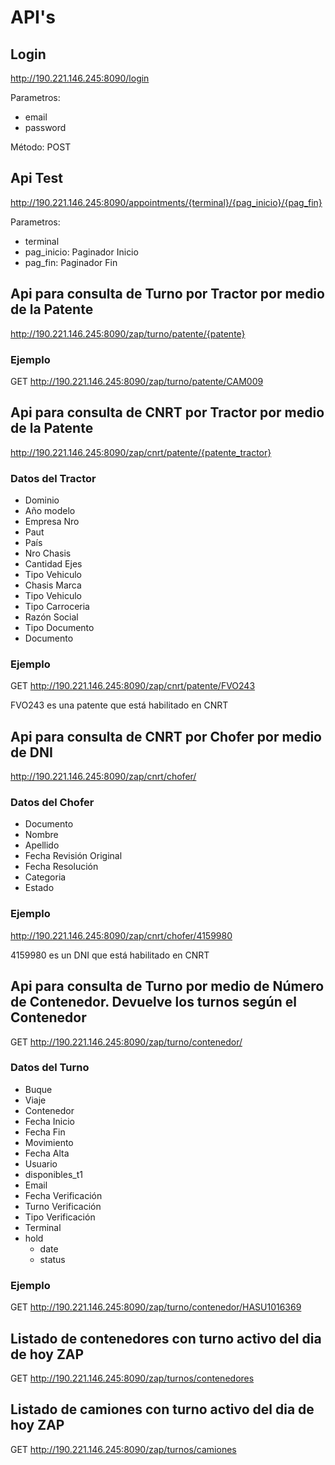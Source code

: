 # API's

## Login

http://190.221.146.245:8090/login

Parametros:
 - email
 - password

Método: POST

## Api Test

http://190.221.146.245:8090/appointments/{terminal}/{pag_inicio}/{pag_fin}

Parametros:
 - terminal
 - pag_inicio: Paginador Inicio
 - pag_fin: Paginador Fin


## Api para consulta de Turno por Tractor por medio de la Patente

http://190.221.146.245:8090/zap/turno/patente/{patente}

### Ejemplo

GET http://190.221.146.245:8090/zap/turno/patente/CAM009

## Api para consulta de CNRT por Tractor por medio de la Patente

http://190.221.146.245:8090/zap/cnrt/patente/{patente_tractor}

### Datos del Tractor

 * Dominio
 * Año modelo
 * Empresa Nro
 * Paut
 * País
 * Nro Chasis
 * Cantidad Ejes
 * Tipo Vehiculo
 * Chasis Marca
 * Tipo Vehiculo
 * Tipo Carroceria
 * Razón Social
 * Tipo Documento
 * Documento

### Ejemplo

GET http://190.221.146.245:8090/zap/cnrt/patente/FVO243

FVO243 es una patente que está habilitado en CNRT

## Api para consulta de CNRT por Chofer por medio de DNI

http://190.221.146.245:8090/zap/cnrt/chofer/

### Datos del Chofer

 * Documento
 * Nombre
 * Apellido
 * Fecha Revisión Original
 * Fecha Resolución
 * Categoria
 * Estado

### Ejemplo

http://190.221.146.245:8090/zap/cnrt/chofer/4159980

4159980 es un DNI que está habilitado en CNRT

## Api para consulta de Turno por medio de Número de Contenedor. Devuelve los turnos según el Contenedor

GET http://190.221.146.245:8090/zap/turno/contenedor/

### Datos del Turno

 * Buque
 * Viaje
 * Contenedor
 * Fecha Inicio
 * Fecha Fin
 * Movimiento
 * Fecha Alta
 * Usuario
 * disponibles_t1
 * Email
 * Fecha Verificación
 * Turno Verificación
 * Tipo Verificación
 * Terminal
 * hold
     * date
     * status

### Ejemplo

GET http://190.221.146.245:8090/zap/turno/contenedor/HASU1016369

## Listado de contenedores con turno activo del dia de hoy ZAP

GET http://190.221.146.245:8090/zap/turnos/contenedores

## Listado de camiones con turno activo del dia de hoy ZAP

GET http://190.221.146.245:8090/zap/turnos/camiones
